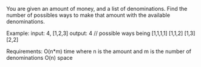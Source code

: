 You are given an amount of money, and a list of denominations. Find the number of possibles ways to make that amount with the available denominations.

Example:
  input: 4, [1,2,3]
  output: 4
    // possible ways being
    [1,1,1,1]
    [1,1,2]
    [1,3]
    [2,2]

Requirements:
O(n*m) time where n is the amount and m is the number of denominations
O(n) space